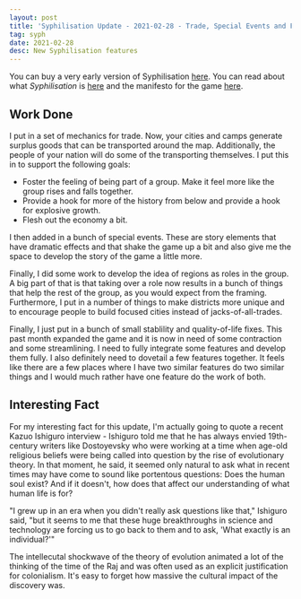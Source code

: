 ```yaml
---
layout: post
title: 'Syphilisation Update - 2021-02-28 - Trade, Special Events and Focused Cities'
tag: syph
date: 2021-02-28
desc: New Syphilisation features
---
```



You can buy a very early version of Syphilisation [here](https://whynotgames.itch.io/nikhil-murthys-syphilisation). You can read about what *Syphilisation* is [here](/blog/syph/announce) and the manifesto for the game [here](/blog/syph/newManifesto).

## Work Done

I put in a set of mechanics for trade. Now, your cities and camps generate surplus goods that can be transported around the map. Additionally, the people of your nation will do some of the transporting themselves. I put this in to support the following goals:
- Foster the feeling of being part of a group. Make it feel more like the group rises and falls together.
- Provide a hook for more of the history from below and provide a hook for explosive growth.
- Flesh out the economy a bit.



I then added in a bunch of special events. These are story elements that have dramatic effects and that shake the game up a bit and also give me the space to develop the story of the game a little more.


Finally, I did some work to develop the idea of regions as roles in the group. A big part of that is that taking over a role now results in a bunch of things that help the rest of the group, as you would expect from the framing. Furthermore, I put in a number of things to make districts more unique and to encourage people to build focused cities instead of jacks-of-all-trades.


Finally, I just put in a bunch of small stablility and quality-of-life fixes. This past month expanded the game and it is now in need of some contraction and some streamlining. I need to fully integrate some features and develop them fully. I also definitely need to dovetail a few features together. It feels like there are a few places where I have two similar features do two similar things and I would much rather have one feature do the work of both.

## Interesting Fact

For my interesting fact for this update, I'm actually going to quote a recent Kazuo Ishiguro interview - Ishiguro told me that he has always envied 19th-century writers like Dostoyevsky who were working at a time when age-old religious beliefs were being called into question by the rise of evolutionary theory. In that moment, he said, it seemed only natural to ask what in recent times may have come to sound like portentous questions: Does the human soul exist? And if it doesn't, how does that affect our understanding of what human life is for?


"I grew up in an era when you didn't really ask questions like that," Ishiguro said, "but it seems to me that these huge breakthroughs in science and technology are forcing us to go back to them and to ask, 'What exactly is an individual?'"


The intellecutal shockwave of the theory of evolution animated a lot of the thinking of the time of the Raj and was often used as an explicit justification for colonialism. It's easy to forget how massive the cultural impact of the discovery was.

